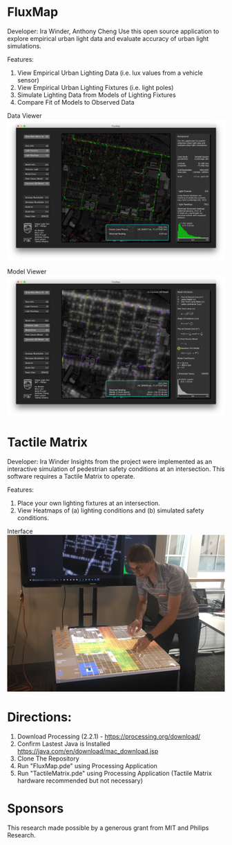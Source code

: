 # FluxMap
Developer: Ira Winder, Anthony Cheng
Use this open source application to explore empirical urban light data and evaluate accuracy of urban light simulations.

 Features:
 1. View Empirical Urban Lighting Data (i.e. lux values from a vehicle sensor)
 2. View Empirical Urban Lighting Fixtures (i.e. light poles)
 3. Simulate Lighting Data from Models of Lighting Fixtures
 4. Compare Fit of Models to Observed Data

 Data Viewer
 ![FluxMap](Processing/FluxMap/screenshots/dataView.png "Light Data Viewer")

 Model Viewer
 ![FluxMap](Processing/FluxMap/screenshots/modelView.png "Light Model Viewer")

# Tactile Matrix
Developer: Ira Winder
Insights from the project were implemented as an interactive simulation of pedestrian safety conditions at an intersection. This software requires a Tactile Matrix to operate.

 Features:
 1. Place your own lighting fixtures at an intersection.
 2. View Heatmaps of (a) lighting conditions and (b) simulated safety conditions.

 Interface
 ![TactileMatrix](Processing/TactileMatrix/screenshots/tactilematrix.jpg "Ira Winder with Tactile Matrix")

# Directions:
1. Download Processing (2.2.1) - https://processing.org/download/
2. Confirm Lastest Java is Installed https://java.com/en/download/mac_download.jsp
3. Clone The Repository
4. Run "FluxMap.pde" using Processing Application
4. Run "TactileMatrix.pde" using Processing Application (Tactile Matrix hardware recommended but not necessary)

# Sponsors
This research made possible by a generous grant from MIT and Philips Research.
